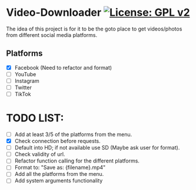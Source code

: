 # Video-Downloader [![License: GPL v2](https://img.shields.io/badge/License-GPL%20v2-blue.svg)](https://www.gnu.org/licenses/old-licenses/gpl-2.0.en.html)

The idea of this project is for it to be the goto place to get videos/photos
from different social media platforms.

## Platforms
- [x] Facebook (Need to refactor and format)
- [ ] YouTube
- [ ] Instagram
- [ ] Twitter
- [ ] TikTok

# TODO LIST:
- [ ] Add at least 3/5 of the platforms from the menu.
- [x] Check connection before requests.
- [ ] Default into HD; if not available use SD (Maybe ask user for format).
- [ ] Check validity of url.
- [ ] Refactor function calling for the different platforms.
- [ ] Format to: "Save as: {filename}.mp4"
- [ ] Add all the platforms from the menu.
- [ ] Add system arguments functionality
